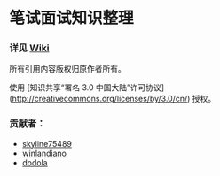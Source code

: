 笔试面试知识整理
=============

### 详见 [Wiki](https://github.com/HIT-Alibaba/interview/wiki)

所有引用内容版权归原作者所有。

使用 [知识共享“署名 3.0 中国大陆”许可协议] (http://creativecommons.org/licenses/by/3.0/cn/) 授权。

### 贡献者：

* [skyline75489](https://github.com/skyline75489)
* [winlandiano](https://github.com/winlandiano)
* [dodola](https://github.com/dodola)


